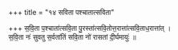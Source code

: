 +++
title = "१४ सविता पश्चातात्सविता"

+++
स॒वि॒ता प॒श्चाता॑त्सवि॒ता पु॒रस्ता॑त्सवि॒तोत्त॒रात्ता॑त्सवि॒ताध॒रात्ता॑त् ।  
स॒वि॒ता नः॑ सुवतु स॒र्वता॑तिं सवि॒ता नो॑ रासतां दी॒र्घमायुः॑ ॥
